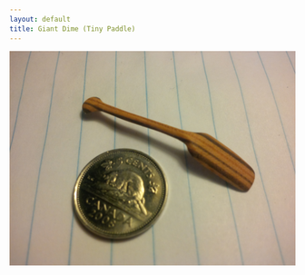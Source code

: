 ```yaml
---
layout: default
title: Giant Dime (Tiny Paddle)
---
```


<img src="\pics\Micro paddle\IMG_00000156.jpg" class="img-responsive" />
